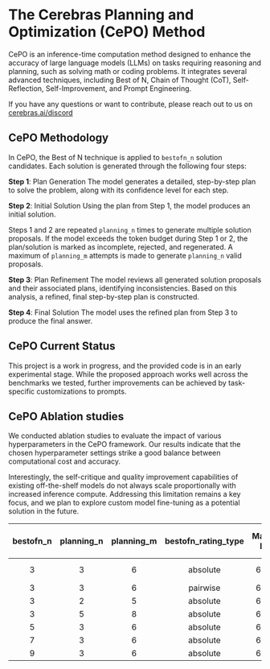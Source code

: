 # The Cerebras Planning and Optimization (CePO) Method

CePO is an inference-time computation method designed to enhance the accuracy of large language models (LLMs) on tasks requiring reasoning and planning, such as solving math or coding problems. It integrates several advanced techniques, including Best of N, Chain of Thought (CoT), Self-Reflection, Self-Improvement, and Prompt Engineering.

If you have any questions or want to contribute, please reach out to us on [cerebras.ai/discord](https://cerebras.ai/discord)

## CePO Methodology

In CePO, the Best of N technique is applied to `bestofn_n` solution candidates. Each solution is generated through the following four steps:

**Step 1**: Plan Generation
The model generates a detailed, step-by-step plan to solve the problem, along with its confidence level for each step.

**Step 2**: Initial Solution
Using the plan from Step 1, the model produces an initial solution.

Steps 1 and 2 are repeated `planning_n` times to generate multiple solution proposals.
If the model exceeds the token budget during Step 1 or 2, the plan/solution is marked as incomplete, rejected, and regenerated. A maximum of `planning_m` attempts is made to generate `planning_n` valid proposals.

**Step 3**: Plan Refinement
The model reviews all generated solution proposals and their associated plans, identifying inconsistencies. Based on this analysis, a refined, final step-by-step plan is constructed.

**Step 4**: Final Solution
The model uses the refined plan from Step 3 to produce the final answer.

## CePO Current Status

This project is a work in progress, and the provided code is in an early experimental stage. While the proposed approach works well across the benchmarks we tested, further improvements can be achieved by task-specific customizations to prompts.

## CePO Ablation studies

We conducted ablation studies to evaluate the impact of various hyperparameters in the CePO framework. Our results indicate that the chosen hyperparameter settings strike a good balance between computational cost and accuracy.

Interestingly, the self-critique and quality improvement capabilities of existing off-the-shelf models do not always scale proportionally with increased inference compute. Addressing this limitation remains a key focus, and we plan to explore custom model fine-tuning as a potential solution in the future.

| bestofn_n | planning_n | planning_m | bestofn_rating_type | Math-L5 | MMLU-Pro (Math) | GPQA  | CRUX  | Comments       |
| :-------: | :--------: | :--------: | :-----------------: | :-----: | :-------------: | :---: | :---: | :------------- |
|     3     |      3     |      6     |       absolute      |  69.6   |      84.8       | 55.5  | 80.1  | Default config |
|     3     |      3     |      6     |       pairwise      |  67.7   |      83.5       | 55.6  | 79.8  |                |
|     3     |      2     |      5     |       absolute      |  67.1   |      85.1       | 55.1  | 79.0  |                |
|     3     |      5     |      8     |       absolute      |  69.4   |      84.3       | 55.6  | 81.1  |                |
|     5     |      3     |      6     |       absolute      |  68.7   |      85.4       | 54.8  | 79.9  |                |
|     7     |      3     |      6     |       absolute      |  69.6   |      82.8       | 54.7  | 78.4  |                |
|     9     |      3     |      6     |       absolute      |  68.9   |      83.4       | 55.7  | 80.6  |                |
